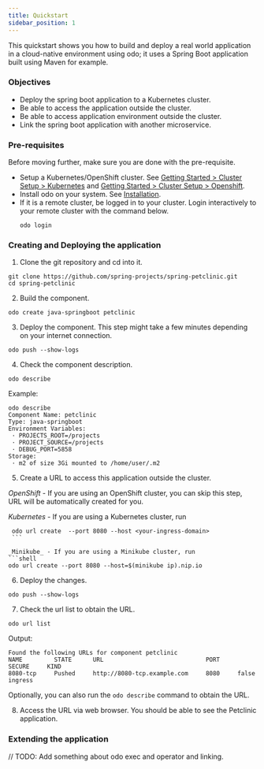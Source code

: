 ```yaml
---
title: Quickstart
sidebar_position: 1
---
```

This quickstart shows you how to build and deploy a real world application in a cloud-native environment using odo; it uses a Spring Boot application built using Maven for example.

### Objectives

* Deploy the spring boot application to a Kubernetes cluster.
* Be able to access the application outside the cluster.
* Be able to access application environment outside the cluster.
* Link the spring boot application with another microservice.

### Pre-requisites
Before moving further, make sure you are done with the pre-requisite.
* Setup a Kubernetes/OpenShift cluster. See [Getting Started > Cluster Setup > Kubernetes](cluster-setup/kubernetes.md) and [Getting Started > Cluster Setup > Openshift](cluster-setup/openshift.md).
* Install odo on your system. See [Installation](installation.md).
* If it is a remote cluster, be logged in to your cluster. Login interactively to your remote cluster with the command below.
  ```shell
  odo login
  ```


### Creating and Deploying the application
1. Clone the git repository and cd into it.
  ```shell
  git clone https://github.com/spring-projects/spring-petclinic.git
  cd spring-petclinic
  ```
2. Build the component.
  ```shell
  odo create java-springboot petclinic
  ```
3. Deploy the component. This step might take a few minutes depending on your internet connection.
  ```shell
  odo push --show-logs
  ```
4. Check the component description.
  ```shell
  odo describe
  ```
  Example:
  ```shell
  odo describe
  Component Name: petclinic
  Type: java-springboot
  Environment Variables:
   · PROJECTS_ROOT=/projects
   · PROJECT_SOURCE=/projects
   · DEBUG_PORT=5858
  Storage:
   · m2 of size 3Gi mounted to /home/user/.m2
  ```
5. Create a URL to access this application outside the cluster.

  _OpenShift_ - If you are using an OpenShift cluster, you can skip this step, URL will be automatically created for you.

  _Kubernetes_ - If you are using a Kubernetes cluster, run 
   ```shell
    odo url create  --port 8080 --host <your-ingress-domain>
    ```

  _Minikube_ - If you are using a Minikube cluster, run 
  ```shell
  odo url create --port 8080 --host=$(minikube ip).nip.io
  ```

6. Deploy the changes.
  ```shell
  odo push --show-logs
  ```
7. Check the url list to obtain the URL.
  ```shell
  odo url list
  ```
  Output:
  ```shell
  Found the following URLs for component petclinic
  NAME         STATE      URL                             PORT     SECURE     KIND
  8080-tcp     Pushed     http://8080-tcp.example.com     8080     false      ingress
  ```
  Optionally, you can also run the `odo describe` command to obtain the URL.

8. Access the URL via web browser. You should be able to see the Petclinic application.

### Extending the application

// TODO: Add something about odo exec and operator and linking.
